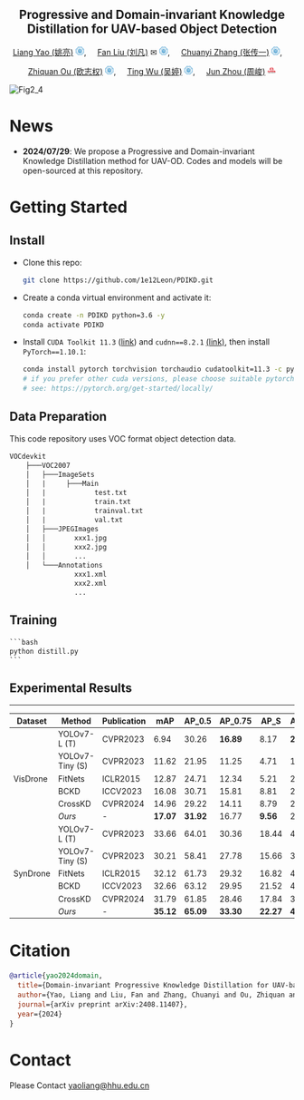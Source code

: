 <div align="center">

## Progressive and Domain-invariant Knowledge Distillation for UAV-based Object Detection

[Liang Yao (姚亮)](https://multimodality.group/author/%E5%A7%9A%E4%BA%AE/) 
<img src="assets/hhu_logo.png" alt="Logo" width="15">, &nbsp; &nbsp; 
[Fan Liu (刘凡)](https://multimodality.group/author/%E5%88%98%E5%87%A1/) ✉ 
<img src="assets/hhu_logo.png" alt="Logo" width="15">, &nbsp; &nbsp;
[Chuanyi Zhang (张传一)](https://ai.hhu.edu.cn/2023/0809/c17670a264073/page.htm) 
<img src="assets/hhu_logo.png" alt="Logo" width="15">, &nbsp; &nbsp; 

[Zhiquan Ou (欧志权)](https://multimodality.group/author/%E6%AC%A7%E5%BF%97%E6%9D%83/) 
<img src="assets/hhu_logo.png" alt="Logo" width="15">, &nbsp; &nbsp; 
[Ting Wu (吴婷)](https://multimodality.group/author/%E5%90%B4%E5%A9%B7/) 
<img src="assets/hhu_logo.png" alt="Logo" width="15">, &nbsp; &nbsp; 
[Jun Zhou (周峻)](https://experts.griffith.edu.au/7205-jun-zhou) 
<img src="assets/griffith_logo.png" alt="Logo" width="15">

</div>

![Fig2_4](https://github.com/user-attachments/assets/26aceea6-d277-4468-ba3d-39f6e268cc37)

# News

- **2024/07/29**: We propose a Progressive and Domain-invariant Knowledge Distillation method for UAV-OD. Codes and models will be open-sourced at this repository.

# Getting Started

## Install

- Clone this repo:

    ```bash
    git clone https://github.com/1e12Leon/PDIKD.git
    ```
- Create a conda virtual environment and activate it:

    ```bash
    conda create -n PDIKD python=3.6 -y
    conda activate PDIKD
    ```

- Install `CUDA Toolkit 11.3` ([link](https://developer.nvidia.com/cuda-11.3.0-download-archive)) and `cudnn==8.2.1` [(link)](https://developer.nvidia.com/rdp/cudnn-archive), then install `PyTorch==1.10.1`:

    ```bash
    conda install pytorch torchvision torchaudio cudatoolkit=11.3 -c pytorch -y
    # if you prefer other cuda versions, please choose suitable pytorch versions
    # see: https://pytorch.org/get-started/locally/
    ```
    
## Data Preparation
This code repository uses VOC format object detection data.
```
VOCdevkit
    ├───VOC2007
    │   ├───ImageSets
    │   |     ├───Main
    │   |            test.txt
    │   |            train.txt
    │   |            trainval.txt
    │   |            val.txt
    │   ├───JPEGImages
    │   │       xxx1.jpg
    │   │       xxx2.jpg
    │   │       ...
    │   └───Annotations
                xxx1.xml
                xxx2.xml
                ...
```

## Training

    ```bash
    python distill.py
    ```
## Experimental Results

<table>  
    <thead>  
        <tr>  
            <th>Dataset</th>  
            <th>Method</th>  
            <th>Publication</th>  
            <th>mAP</th>  
            <th>AP_0.5</th>  
            <th>AP_0.75</th>  
            <th>AP_S</th>  
            <th>AP_M</th>  
            <th>AP_L</th>  
        </tr>  
    </thead>  
    <tbody>  
        <tr>  
            <td></td>  
            <td>YOLOv7-L (T)</td>  
            <td>CVPR2023</td>  
            <td>6.94</td>  
            <td>30.26</td>  
            <td><strong>16.89</strong></td>  
            <td>8.17</td>  
            <td><strong>26.90</strong></td>  
            <td><strong>42.41</strong></td>  
        </tr>  
        <tr>  
            <td></td>  
            <td>YOLOv7-Tiny (S)</td>  
            <td>CVPR2023</td>  
            <td>11.62</td>  
            <td>21.95</td>  
            <td>11.25</td>  
            <td>4.71</td>  
            <td>18.39</td>  
            <td>32.60</td>  
        </tr>  
        <tr>  
            <td>VisDrone</td>  
            <td>FitNets</td>  
            <td>ICLR2015</td>  
            <td>12.87</td>  
            <td>24.71</td>  
            <td>12.34</td>  
            <td>5.21</td>  
            <td>20.62</td>  
            <td>34.77</td>  
        </tr>  
        <tr>  
            <td></td>  
            <td>BCKD</td>  
            <td>ICCV2023</td>  
            <td>16.08</td>  
            <td>30.71</td>  
            <td>15.81</td>  
            <td>8.81</td>  
            <td>24.90</td>  
            <td>26.60</td>  
        </tr>  
        <tr>  
            <td></td>  
            <td>CrossKD</td>  
            <td>CVPR2024</td>  
            <td>14.96</td>  
            <td>29.22</td>  
            <td>14.11</td>  
            <td>8.79</td>  
            <td>23.77</td>  
            <td>24.54</td>  
        </tr>  
        <tr>  
            <td></td>  
            <td><em>Ours</em></td>  
            <td>-</td>  
            <td><strong>17.07</strong></td>  
            <td><strong>31.92</strong></td>  
            <td>16.77</td>  
            <td><strong>9.56</strong></td>  
            <td>25.90</td>  
            <td>38.98</td>  
        </tr>
<hr>
        <tr>  
            <td></td>  
            <td>YOLOv7-L (T)</td>  
            <td>CVPR2023</td>  
            <td>33.66</td>  
            <td>64.01</td>  
            <td>30.36</td>  
            <td>18.44</td>  
            <td>42.19</td>  
            <td><strong>40.97</strong></td>  
        </tr>  
        <tr>  
            <td></td>  
            <td>YOLOv7-Tiny (S)</td>  
            <td>CVPR2023</td>  
            <td>30.21</td>  
            <td>58.41</td>  
            <td>27.78</td>  
            <td>15.66</td>  
            <td>37.88</td>  
            <td>36.68</td>  
        </tr>  
        <tr>  
            <td>SynDrone</td>  
            <td>FitNets</td>  
            <td>ICLR2015</td>  
            <td>32.12</td>  
            <td>61.73</td>  
            <td>29.32</td>  
            <td>16.82</td>  
            <td>40.21</td>  
            <td>39.38</td>  
        </tr>  
        <tr>  
            <td></td>  
            <td>BCKD</td>  
            <td>ICCV2023</td>  
            <td>32.66</td>  
            <td>63.12</td>  
            <td>29.95</td>  
            <td>21.52</td>  
            <td>40.52</td>  
            <td>31.93</td>  
        </tr>  
        <tr>  
            <td></td>  
            <td>CrossKD</td>  
            <td>CVPR2024</td>  
            <td>31.79</td>  
            <td>61.85</td>  
            <td>28.46</td>  
            <td>17.84</td>  
            <td>39.53</td>  
            <td>30.88</td>  
        </tr>  
        <tr>  
            <td></td>  
            <td><em>Ours</em></td>  
            <td>-</td>  
            <td><strong>35.12</strong></td>  
            <td><strong>65.09</strong></td>  
            <td><strong>33.30</strong></td>  
            <td><strong>22.27</strong></td>  
            <td><strong>43.08</strong></td>  
            <td>36.51</td>  
        </tr>  
    </tbody>  
</table>

# Citation
```bibtex
@article{yao2024domain,
  title={Domain-invariant Progressive Knowledge Distillation for UAV-based Object Detection},
  author={Yao, Liang and Liu, Fan and Zhang, Chuanyi and Ou, Zhiquan and Wu, Ting},
  journal={arXiv preprint arXiv:2408.11407},
  year={2024}
}
```

# Contact
Please Contact yaoliang@hhu.edu.cn
